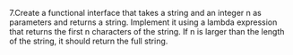 7.Create a functional interface that takes a string and an integer n as parameters and returns a string. Implement it
using a lambda expression that returns the first n characters of the string. If n is larger than the length of the
string, it should return the full string.